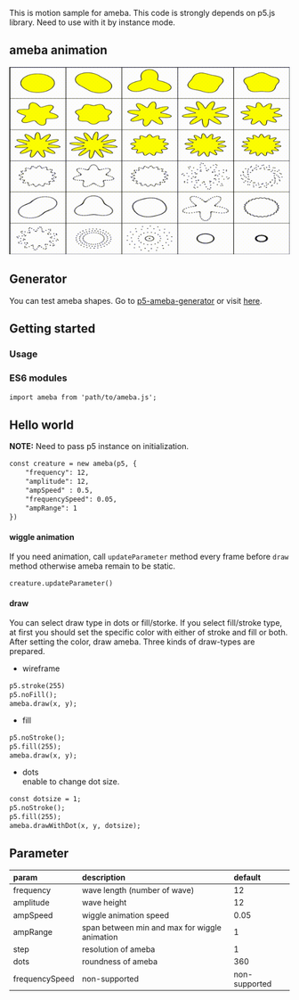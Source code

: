 
This is motion sample for ameba.
This code is strongly depends on p5.js library.
Need to use with it by instance mode.


## ameba animation
![sample](./sample.gif)

## Generator
You can test ameba shapes. Go to [p5-ameba-generator](https://github.com/mitsuyacider/p5-ameba-generator) or visit [here](https://www.openprocessing.org/sketch/674184).

## Getting started
### Usage
### ES6 modules
```
import ameba from 'path/to/ameba.js';
```

## Hello world
**NOTE:**
Need to pass p5 instance on initialization.
```
const creature = new ameba(p5, {
    "frequency": 12,
    "amplitude": 12,
    "ampSpeed" : 0.5,
    "frequencySpeed": 0.05,
    "ampRange": 1
})
```

#### wiggle animation
If you need animation, call `updateParameter` method every frame before `draw` method otherwise ameba remain to be static.
```
creature.updateParameter()
```
#### draw
You can select draw type in dots or fill/storke. If you select fill/stroke type, at first you should set the specific color with either of stroke and fill or both. After setting the color, draw ameba. Three kinds of draw-types are prepared.

* wireframe
```:wireframe
p5.stroke(255)
p5.noFill();
ameba.draw(x, y);
```

* fill
```:fill
p5.noStroke();
p5.fill(255);
ameba.draw(x, y);
```

* dots<br>
enable to change dot size.
```:dots
const dotsize = 1;
p5.noStroke();
p5.fill(255);
ameba.drawWithDot(x, y, dotsize);
```

## Parameter
|param|description|default|
|:--|:--|:--|
|frequency|wave length (number of wave)|12|
|amplitude|wave height|12|
|ampSpeed|wiggle animation speed|0.05|
|ampRange|span between min and max for wiggle animation|1|
|step|resolution of ameba|1|
|dots|roundness of ameba|360|
|frequencySpeed|non-supported|non-supported|
